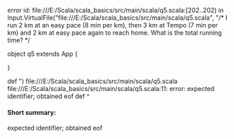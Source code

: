 error id: file:///E:/Scala/scala_basics/src/main/scala/q5.scala:[202..202) in Input.VirtualFile("file:///E:/Scala/scala_basics/src/main/scala/q5.scala", "/*
I run 2 km at an easy pace (8 min per km), then 3 km at Tempo (7
min per km) and 2 km at easy pace again to reach home. What is the
total running time? 
*/

object q5 extends App {

}

def ")
file:///E:/Scala/scala_basics/src/main/scala/q5.scala
file:///E:/Scala/scala_basics/src/main/scala/q5.scala:11: error: expected identifier; obtained eof
def 
    ^
#### Short summary: 

expected identifier; obtained eof